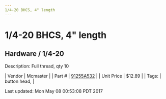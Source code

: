 ```yaml
---
1/4-20 BHCS, 4" length
---
```


# 1/4-20 BHCS, 4" length
## Hardware / 1/4-20
Description: 	Full thread, qty 10 

| Vendor | Mcmaster | 
| Part # | [91255A532](https://www.mcmaster.com/#91255A532) | 
| Unit Price | $12.89 | 
| Tags: | button head,  | 

Last updated: Mon May 08 00:53:08 PDT 2017